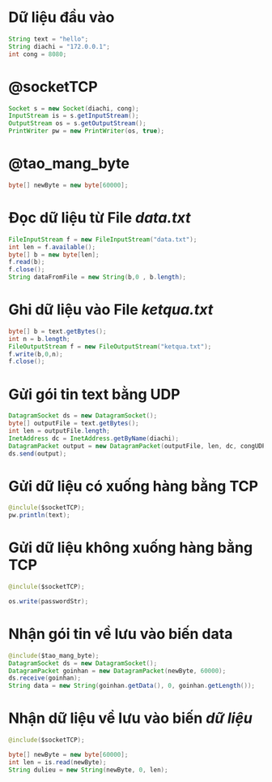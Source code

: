 # Dữ liệu đầu vào
```java
String text = "hello";
String diachi = "172.0.0.1";
int cong = 8080;
```
# @socketTCP
```java
Socket s = new Socket(diachi, cong);
InputStream is = s.getInputStream();
OutputStream os = s.getOutputStream();
PrintWriter pw = new PrintWriter(os, true);
```
# @tao_mang_byte
```java
byte[] newByte = new byte[60000];
```

# Đọc dữ liệu từ File *data.txt*
```java
FileInputStream f = new FileInputStream("data.txt");
int len = f.available();
byte[] b = new byte[len];
f.read(b);
f.close();
String dataFromFile = new String(b,0 , b.length);
```

# Ghi dữ liệu vào File *ketqua.txt*
```java
byte[] b = text.getBytes();
int n = b.length;
FileOutputStream f = new FileOutputStream("ketqua.txt");
f.write(b,0,n);
f.close();
```

# Gửi gói tin text bằng UDP
```java
DatagramSocket ds = new DatagramSocket();
byte[] outputFile = text.getBytes();
int len = outputFile.length;
InetAddress dc = InetAddress.getByName(diachi);
DatagramPacket output = new DatagramPacket(outputFile, len, dc, congUDP);
ds.send(output);
```

# Gửi dữ liệu có xuống hàng bằng TCP
```java
@inclule($socketTCP);
pw.println(text);
```

# Gửi dữ liệu không xuống hàng bằng TCP
```java
@inclule($socketTCP);

os.write(passwordStr);
```

# Nhận gói tin về lưu vào biến data
```java
@include($tao_mang_byte);
DatagramSocket ds = new DatagramSocket();
DatagramPacket goinhan = new DatagramPacket(newByte, 60000);
ds.receive(goinhan);
String data = new String(goinhan.getData(), 0, goinhan.getLength());
```

# Nhận dữ liệu về lưu vào biến *dữ liệu*
```java
@include($socketTCP);

byte[] newByte = new byte[60000];
int len = is.read(newByte);
String dulieu = new String(newByte, 0, len);
```
